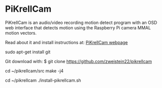 # PiKrellCam

PiKrellCam is an audio/video recording motion detect program with an OSD web
interface that detects motion using the Raspberry Pi camera MMAL motion vectors.

Read about it and install instructions at:
[PiKrellCam webpage](http://billw2.github.io/pikrellcam/pikrellcam.html)

sudo apt-get install git

Git download with:
    $ git clone https://github.com/zweistein22/pikrellcam
	

cd ~/pikrellcam/src
make -j4

cd ~/pikrellcam
./install-pikrellcam.sh




